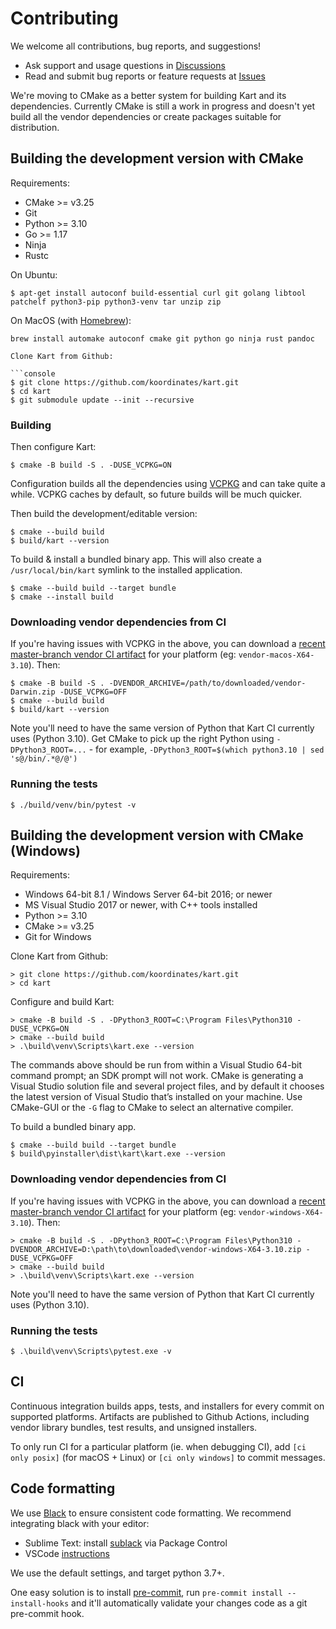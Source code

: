# Contributing

We welcome all contributions, bug reports, and suggestions!

* Ask support and usage questions in [Discussions](https://github.com/koordinates/kart/discussions)
* Read and submit bug reports or feature requests at [Issues](https://github.com/koordinates/kart/issues)

We're moving to CMake as a better system for building Kart and its
dependencies. Currently CMake is still a work in progress and doesn't yet build
all the vendor dependencies or create packages suitable for distribution.

## Building the development version with CMake

Requirements:
* CMake >= v3.25
* Git
* Python >= 3.10
* Go >= 1.17
* Ninja
* Rustc

On Ubuntu:
```console
$ apt-get install autoconf build-essential curl git golang libtool patchelf python3-pip python3-venv tar unzip zip
```
On MacOS (with [Homebrew](https://brew.sh)):
```console
brew install automake autoconf cmake git python go ninja rust pandoc

Clone Kart from Github:

```console
$ git clone https://github.com/koordinates/kart.git
$ cd kart
$ git submodule update --init --recursive
```
### Building

Then configure Kart:
```console
$ cmake -B build -S . -DUSE_VCPKG=ON
```

Configuration builds all the dependencies using [VCPKG](https://github.com/microsoft/vcpkg)
and can take quite a while. VCPKG caches by default, so future builds will be
much quicker.

Then build the development/editable version:

```console
$ cmake --build build
$ build/kart --version
```

To build & install a bundled binary app. This will also create a
`/usr/local/bin/kart` symlink to the installed application.

```console
$ cmake --build build --target bundle
$ cmake --install build
```

### Downloading vendor dependencies from CI

If you're having issues with VCPKG in the above, you can download a [recent
master-branch vendor CI artifact](https://github.com/koordinates/kart/actions/workflows/build.yml?query=branch%3Amaster+is%3Asuccess) for your platform (eg: `vendor-macos-X64-3.10`). Then:

```console
$ cmake -B build -S . -DVENDOR_ARCHIVE=/path/to/downloaded/vendor-Darwin.zip -DUSE_VCPKG=OFF
$ cmake --build build
$ build/kart --version
```

Note you'll need to have the same version of Python that Kart CI currently uses
(Python 3.10). Get CMake to pick up the right Python using `-DPython3_ROOT=...` -
for example, `-DPython3_ROOT=$(which python3.10 | sed 's@/bin/.*@/@')`

### Running the tests

```console
$ ./build/venv/bin/pytest -v
```

## Building the development version with CMake (Windows)

Requirements:
* Windows 64-bit 8.1 / Windows Server 64-bit 2016; or newer
* MS Visual Studio 2017 or newer, with C++ tools installed
* Python >= 3.10
* CMake >= v3.25
* Git for Windows

Clone Kart from Github:

```console
> git clone https://github.com/koordinates/kart.git
> cd kart
```

Configure and build Kart:

```console
> cmake -B build -S . -DPython3_ROOT=C:\Program Files\Python310 -DUSE_VCPKG=ON
> cmake --build build
> .\build\venv\Scripts\kart.exe --version
```

The commands above should be run from within a Visual Studio 64-bit command
prompt; an SDK prompt will not work. CMake is generating a Visual Studio
solution file and several project files, and by default it chooses the latest
version of Visual Studio that’s installed on your machine. Use CMake-GUI or the
`-G` flag to CMake to select an alternative compiler.

To build a bundled binary app.

```console
$ cmake --build build --target bundle
$ build\pyinstaller\dist\kart\kart.exe --version
```

### Downloading vendor dependencies from CI

If you're having issues with VCPKG in the above, you can download a [recent
master-branch vendor CI artifact](https://github.com/koordinates/kart/actions/workflows/build.yml?query=branch%3Amaster+is%3Asuccess) for your platform (eg: `vendor-windows-X64-3.10`). Then:

```console
> cmake -B build -S . -DPython3_ROOT=C:\Program Files\Python310 -DVENDOR_ARCHIVE=D:\path\to\downloaded\vendor-windows-X64-3.10.zip -DUSE_VCPKG=OFF
> cmake --build build
> .\build\venv\Scripts\kart.exe --version
```

Note you'll need to have the same version of Python that Kart CI currently uses
(Python 3.10).

### Running the tests

```console
$ .\build\venv\Scripts\pytest.exe -v
```

## CI

Continuous integration builds apps, tests, and installers for every commit on supported platforms. Artifacts are published to Github Actions, including vendor library bundles, test results, and unsigned installers.

To only run CI for a particular platform (ie. when debugging CI), add `[ci only posix]` (for macOS + Linux) or `[ci only windows]` to commit messages.

## Code formatting

We use [Black](https://github.com/psf/black) to ensure consistent code formatting. We recommend integrating black with your editor:

* Sublime Text: install [sublack](https://packagecontrol.io/packages/sublack) via Package Control
* VSCode [instructions](https://code.visualstudio.com/docs/python/editing#_formatting)

We use the default settings, and target python 3.7+.

One easy solution is to install [pre-commit](https://pre-commit.com), run `pre-commit install --install-hooks` and it'll automatically validate your changes code as a git pre-commit hook.
